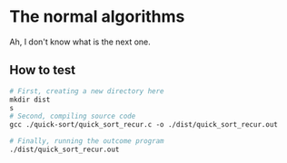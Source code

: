 # The normal algorithms

Ah, I don't know what is the next one.

## How to test

```makefile
# First, creating a new directory here
mkdir dist
s
# Second, compiling source code
gcc ./quick-sort/quick_sort_recur.c -o ./dist/quick_sort_recur.out

# Finally, running the outcome program
./dist/quick_sort_recur.out
```